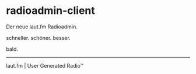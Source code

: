 radioadmin-client
=================

Der neue laut.fm Radioadmin.

schneller. schöner. besser.

bald.

---

laut.fm | User Generated Radio™
